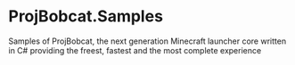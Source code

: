 # ProjBobcat.Samples
Samples of ProjBobcat, the next generation Minecraft launcher core written in C# providing the freest, fastest and the most complete experience
